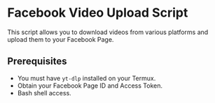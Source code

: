 # Facebook Video Upload Script

This script allows you to download videos from various platforms and upload them to your Facebook Page.

## Prerequisites

- You must have `yt-dlp` installed on your Termux.
- Obtain your Facebook Page ID and Access Token.
- Bash shell access.
